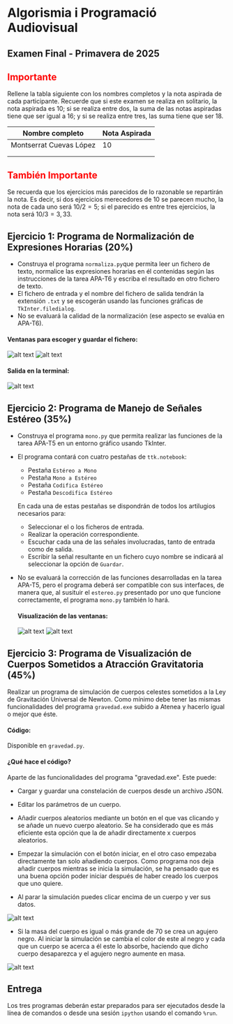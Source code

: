 Algorismia i Programació Audiovisual
====================================

Examen Final - Primavera de 2025
--------------------------------

<span style="color:red">Importante</span>
-----------------------------------------

Rellene la tabla siguiente con los nombres completos y la nota aspirada de cada participante. Recuerde que
si este examen se realiza en solitario, la nota aspirada es 10; si se realiza entre dos, la suma de las
notas aspiradas tiene que ser igual a 16; y si se realiza entre tres, las suma tiene que ser 18.

| Nombre completo              | Nota Aspirada |
| ---------------------------- | ------------- |
| Montserrat Cuevas López      | 10            |
|                              |               |
|                              |               |

<span style="color:red">También Importante</span>
-------------------------------------------------

Se recuerda que los ejercicios más parecidos de lo razonable se repartirán la nota. Es decir, si dos ejercicios
merecedores de 10 se parecen mucho, la nota de cada uno será $10/2 = 5$; si
el parecido es entre tres ejercicios, la nota será $10/3=3,33$.

Ejercicio 1: Programa de Normalización de Expresiones Horarias (20%)
----------------------------------------------------------------------

- Construya el programa `normaliza.py`que permita leer un fichero de texto, normalice
  las expresiones horarias en él contenidas según las instrucciones de la tarea APA-T6
  y escriba el resultado en otro fichero de texto.
- El fichero de entrada y el nombre del fichero de salida tendrán la extensión `.txt` y
  se escogerán usando las funciones gráficas de `TkInter.filedialog`.
- No se evaluará la calidad de la normalización (ese aspecto se evalúa en APA-T6).

#### Ventanas para escoger y guardar el fichero:

![alt text](image-2.png)
![alt text](image-1.png)

#### Salida en la terminal:

![alt text](image.png)

Ejercicio 2: Programa de Manejo de Señales Estéreo (35%)
--------------------------------------------------------

- Construya el programa `mono.py` que permita realizar las funciones de la tarea
  APA-T5 en un entorno gráfico usando TkInter.
- El programa contará con cuatro pestañas de `ttk.notebook`:

  - Pestaña `Estéreo a Mono`
  - Pestaña `Mono a Estéreo`
  - Pestaña `Codifica Estéreo`
  - Pestaña `Descodifica Estéreo`

  En cada una de estas pestañas se dispondrán de todos los artilugios necesarios para:
  
  - Seleccionar el o los ficheros de entrada.
  - Realizar la operación correspondiente.
  - Escuchar cada una de las señales involucradas, tanto de entrada como de salida.
  - Escribir la señal resultante en un fichero cuyo nombre se indicará al seleccionar la opción de `Guardar`.

- No se evaluará la corrección de las funciones desarrolladas en la tarea APA-T5, pero el programa deberá
  ser compatible con sus interfaces, de manera que, al susituir el
  `estereo.py` presentado por uno que funcione correctamente, el programa `mono.py` también lo hará.

  #### Visualización de las ventanas:

  ![alt text](image-4.png) ![alt text](image-3.png)

Ejercicio 3: Programa de Visualización de Cuerpos Sometidos a Atracción Gravitatoria (45%)
---------------------------------------------------------------------------------------------

Realizar un programa de simulación de cuerpos celestes sometidos a la Ley de Gravitación Universal
de Newton. Como mínimo debe tener las mismas funcionalidades del programa `gravedad.exe` subido a Atenea
y hacerlo igual o mejor que éste.

#### Código:

Disponible en `gravedad.py`.

#### ¿Qué hace el código? 

Aparte de las funcionalidades del programa "gravedad.exe". Este puede:

- Cargar y guardar una constelación de cuerpos desde un archivo JSON.

- Editar los parámetros de un cuerpo.

- Añadir cuerpos aleatorios mediante un botón en el que vas clicando y se añade un nuevo cuerpo aleatorio. Se ha considerado que es más eficiente esta opción que la de añadir directamente x cuerpos aleatorios. 

- Empezar la simulación con el botón iniciar, en el otro caso empezaba directamente tan solo añadiendo cuerpos. Como programa nos deja añadir cuerpos mientras se inicia la simulación, se ha pensado que es una buena opción poder iniciar después de haber creado los cuerpos que uno quiere.

- Al parar la simulación puedes clicar encima de un cuerpo y ver sus datos.

![alt text](image-7.png)

- Si la masa del cuerpo es igual o más grande de 70 se crea un agujero negro. Al iniciar la simulación se cambia el color de este al negro y cada que un cuerpo se acerca a él este lo absorbe, haciendo que dicho cuerpo desaparezca y el agujero negro aumente en masa.

![alt text](image-5.png)


Entrega
-------

Los tres programas deberán estar preparados para ser ejecutados desde la línea de comandos o desde
una sesión `ipython` usando el comando `%run`.
